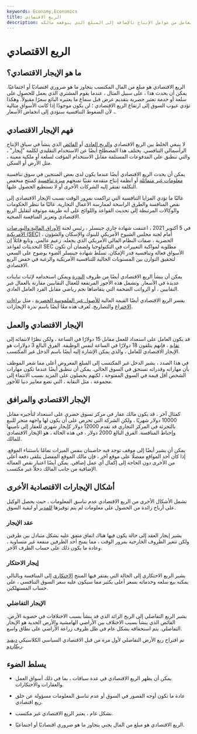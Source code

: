 ```yaml
---
keywords: Economy,Economics
title: الريع الاقتصادي
description: الريع الاقتصادي هو دفعة زائدة تُدفع إلى أو لعامل من عوامل الإنتاج بالإضافة إلى المبلغ الذي يتوقعه مالكه.
---
```


# الريع الاقتصادي
## ما هو الإيجار الاقتصادي؟

الريع الاقتصادي هو مبلغ من المال المكتسب يتجاوز ما هو ضروري اقتصاديًا أو اجتماعيًا. يمكن أن يحدث هذا ، على سبيل المثال ، عندما يقوم المشتري الذي يعمل للحصول على سلعة أو خدمة تعتبر حصرية بتقديم عرض قبل سماع ما يعتبره البائع سعرًا مقبولاً. وهكذا تؤدي عيوب السوق إلى ارتفاع الريع الاقتصادي ؛ لن يكون موجودًا إذا كانت الأسواق مثالية ، لأن الضغوط التنافسية ستؤدي إلى انخفاض الأسعار.

## فهم الإيجار الاقتصادي

لا ينبغي الخلط بين الريع الاقتصادي [والربح العادي](/profit) أو [الفائض](/surplus) الذي ينشأ في سياق الإنتاج الرأسمالي التنافسي. يختلف هذا المصطلح أيضًا عن الاستخدام التقليدي لكلمة "إيجار" ، والتي تنطبق على المدفوعات المستلمة مقابل الاستخدام المؤقت لسلعة أو ملكية معينة ، مثل الأرض أو السكن.

يمكن أن يحدث الريع الاقتصادي أيضًا عندما يكون لدى بعض المنتجين في سوق تنافسية [معلومات غير متماثلة](/asymmetricinformation) أو أنظمة إنتاج متقدمة تقنيًا تمنحهم [ميزة تنافسية](/competitive_advantage) كمنتج منخفض التكلفة تفتقر إليه الشركات الأخرى أو لا تستطيع الحصول عليها.

غالبًا ما تؤدي المزايا التنافسية التي تراكمت بمرور الوقت بسبب الإيجار الاقتصادي إلى نقص المنافسة والطرق الراسخة لممارسة الأعمال التجارية. غالبًا ما تنظر الحكومات والوكالات المرتبطة إلى تحديث القواعد واللوائح على أنه طريقة موثوقة لتقليل الريع الاقتصادي وتعزيز المنافسة الصحية.

في 5 أكتوبر 2021 ، اعتنقت شهادة جاري جينسلر ، رئيس لجنة [الأوراق المالية والبورصات الأمريكية (SEC)](/sec) ، أمام لجنة مجلس الشيوخ الأمريكي للبنوك والإسكان والشؤون الحضرية ، صفات النظام المالي الأمريكي الذي يجعله. زعيم عالمي. وتابع قائلاً إن التحديثات لقواعد SEC مطلوبة لمواكبة التغييرات في التكنولوجيا ولضمان أن تكون الأسواق فعالة وتنافسية قدر الإمكان. تسلط شهادة جينسلر الضوء بوضوح على السعي لتحقيق التوازن بين المستويات الحالية للتنافسية الأمريكية والرغبة في خفض الريع الاقتصادي.

يمكن أن ينشأ الريع الاقتصادي أيضًا من ظروف [الندرة](/scarcity) ويمكن استخدامه لإثبات تباينات عديدة في الأسعار. وتشمل هذه الأجور المرتفعة للعمال النقابيين مقارنة بالعمال غير النقابيين ، أو الرواتب الضخمة التي يتقاضاها نجم رياضي مقابل الفرد العامل العادي.

يفسر الريع الاقتصادي أيضًا القيمة العالية [للأصول غير الملموسة الحصرية](/intangibleasset) ، مثل [براءات الاختراع](/patent) والتصاريح. تُعرف هذه معًا أيضًا باسم ندرة الإيجارات.

## الإيجار الاقتصادي والعمل

قد يكون العامل على استعداد للعمل مقابل 15 دولارًا في الساعة ، ولكن نظرًا لانتمائه إلى [نقابة](/labor-union) ، فإنهم يتلقون 18 دولارًا في الساعة لنفس الوظيفة. الفرق البالغ 3 دولارات هو الإيجار الاقتصادي للعامل ، والذي يمكن الإشارة إليه أيضًا باسم الدخل غير المكتسب.

في هذا الصدد ، يشير الدخل غير المكتسب إلى المبلغ المعروض أعلى مما شعر الموظف بأن مهاراته وقدراته تستحق في السوق الحالي. يمكن أن تنطبق أيضًا عندما تكون مهارات الشخص أقل قيمة في السوق المفتوحة ، لكنهم يحصلون على المزيد بسبب الانتماء إلى مجموعة ، مثل النقابة ، التي تضع معايير دنيا للأجور.

## الإيجار الاقتصادي والمرافق

كمثال آخر ، قد يكون مالك عقار في مركز تسوق حصري على استعداد لتأجيره مقابل 10000 دولار شهريًا ، ولكن الشركة التي تحرص على أن يكون لها واجهة متجر للبيع بالتجزئة في المركز التجاري قد تقدم 12000 دولار كإيجار شهري للعقار إلى تأمينها وإحباط المنافسة. الفرق البالغ 2000 دولار ، في هذه الحالة ، هو الإيجار الاقتصادي للمالك.

يمكن أن يشير أيضًا إلى موقف توجد فيه خاصيتان بنفس الميزات تمامًا باستثناء الموقع. إذا كان أحد المواقع مفضلًا على موقع آخر ، فإن مالك الموقع المفضل يتلقى دفعة أعلى من الأخرى دون الحاجة إلى إكمال أي عمل إضافي. يمكن أيضًا اعتبار نقص العمالة الإضافية من جانب المالك دخلاً غير مكتسب.

## أشكال الإيجارات الاقتصادية الأخرى

تشمل الأشكال الأخرى من الريع الاقتصادي عدم تناسق المعلومات ، حيث يحصل الوكيل على أرباح زائدة من الحصول على معلومات لم يتم توفيرها [للمدير](/principal) أو لبقية السوق.

### عقد الإيجار

يشير إيجار العقد إلى حالة يكون فيها هناك اتفاق متفق عليه بشكل متبادل بين طرفين ولكن تتغير الظروف الخارجية بمرور الوقت ، مما يمنح أحد الطرفين منفعة غير متساوية ، وعادة ما يكون ذلك على حساب الطرف الآخر.

### إيجار الاحتكار

يشير الريع الاحتكاري إلى الحالة التي يفتقر فيها المنتج [الاحتكاري](/monopoly) إلى المنافسة وبالتالي يمكنه بيع سلعه وخدماته بسعر أعلى بكثير مما سيكون عليه سعر السوق التنافسي ، على حساب المستهلكين.

### الإيجار التفاضلي

يشير الريع التفاضلي إلى الربح الزائد الذي قد ينشأ بسبب الاختلافات في خصوبة الأرض. الفائض الذي ينشأ بسبب الاختلاف بين الأراضي الهامشية والأرض الحدية هو الإيجار التفاضلي. يتم استحقاقه بشكل عام في ظل ظروف زراعة الأراضي على نطاق واسع.

تم اقتراح ريع الأرض التفاضلي لأول مرة من قبل الاقتصادي السياسي الكلاسيكي [ديفيد ريكاردو](/david-ricardo).

## يسلط الضوء

- يمكن أن يظهر الريع الاقتصادي في عدة سياقات ، بما في ذلك أسواق العمل والعقارات والاحتكارات.

- عادة ما تكون أوجه القصور في السوق أو عدم تناسق المعلومات مسؤولة عن خلق ريع اقتصادي.

- بشكل عام ، يعتبر الريع الاقتصادي غير مكتسب.

- الريع الاقتصادي هو مبلغ من المال يجني يتجاوز ما هو ضروري اقتصاديًا أو اجتماعيًا.

